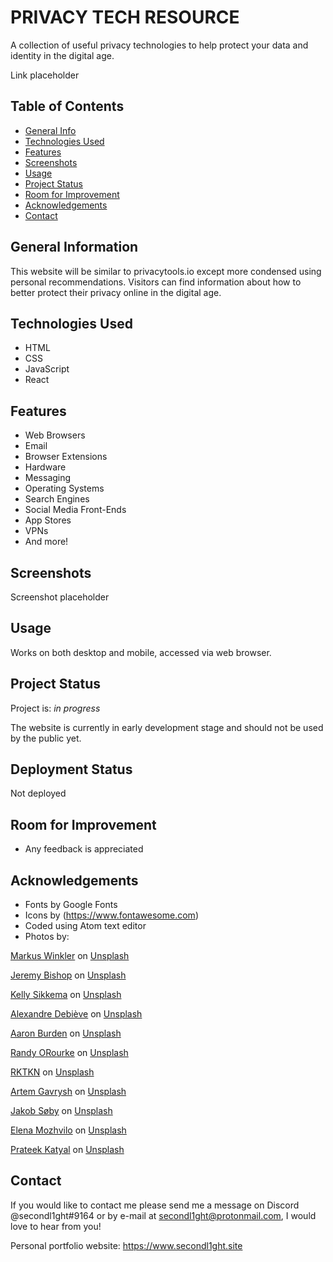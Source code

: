 # PRIVACY TECH RESOURCE

A collection of useful privacy technologies to help protect your data and identity in the digital age.

Link placeholder

## Table of Contents

-   [General Info](#general-information)
-   [Technologies Used](#technologies-used)
-   [Features](#features)
-   [Screenshots](#screenshots)
-   [Usage](#usage)
-   [Project Status](#project-status)
-   [Room for Improvement](#room-for-improvement)
-   [Acknowledgements](#acknowledgements)
-   [Contact](#contact)

## General Information

This website will be similar to privacytools.io except more condensed using personal recommendations. Visitors can find information about how to better protect their privacy online in the digital age.

## Technologies Used

-   HTML
-   CSS
-   JavaScript
-   React

## Features

-   Web Browsers
-   Email
-   Browser Extensions
-   Hardware
-   Messaging
-   Operating Systems
-   Search Engines
-   Social Media Front-Ends
-   App Stores
-   VPNs
-   And more!

## Screenshots

Screenshot placeholder

## Usage

Works on both desktop and mobile, accessed via web browser.

## Project Status

Project is: _in progress_

The website is currently in early development stage and should not be used by the public yet.

## Deployment Status

Not deployed

## Room for Improvement

-   Any feedback is appreciated

## Acknowledgements

-   Fonts by Google Fonts
-   Icons by (<https://www.fontawesome.com>)
-   Coded using Atom text editor
-   Photos by:

<a href="https://unsplash.com/@markuswinkler?utm_source=unsplash&utm_medium=referral&utm_content=creditCopyText">Markus Winkler</a> on <a href="https://unsplash.com/s/photos/email?utm_source=unsplash&utm_medium=referral&utm_content=creditCopyText">Unsplash</a>


<a href="https://unsplash.com/@jeremybishop?utm_source=unsplash&utm_medium=referral&utm_content=creditCopyText">Jeremy Bishop</a> on <a href="https://unsplash.com/s/photos/surf?utm_source=unsplash&utm_medium=referral&utm_content=creditCopyText">Unsplash</a>


<a href="https://unsplash.com/@kellysikkema?utm_source=unsplash&utm_medium=referral&utm_content=creditCopyText">Kelly Sikkema</a> on <a href="https://unsplash.com/s/photos/plug?utm_source=unsplash&utm_medium=referral&utm_content=creditCopyText">Unsplash</a>

<a href="https://unsplash.com/@alexkixa?utm_source=unsplash&utm_medium=referral&utm_content=creditCopyText">Alexandre Debiève</a> on <a href="https://unsplash.com/s/photos/hardware?utm_source=unsplash&utm_medium=referral&utm_content=creditCopyText">Unsplash</a>

<a href="https://unsplash.com/@aaronburden?utm_source=unsplash&utm_medium=referral&utm_content=creditCopyText">Aaron Burden</a> on <a href="https://unsplash.com/s/photos/letter?utm_source=unsplash&utm_medium=referral&utm_content=creditCopyText">Unsplash</a>

<a href="https://unsplash.com/@taylor655ce?utm_source=unsplash&utm_medium=referral&utm_content=creditCopyText">Randy ORourke</a> on <a href="https://unsplash.com/s/photos/clear?utm_source=unsplash&utm_medium=referral&utm_content=creditCopyText">Unsplash</a>

<a href="https://unsplash.com/@rktkn?utm_source=unsplash&utm_medium=referral&utm_content=creditCopyText">RKTKN</a> on <a href="https://unsplash.com/s/photos/search-engine?utm_source=unsplash&utm_medium=referral&utm_content=creditCopyText">Unsplash</a>

<a href="https://unsplash.com/@tmwd?utm_source=unsplash&utm_medium=referral&utm_content=creditCopyText">Artem Gavrysh</a> on <a href="https://unsplash.com/s/photos/store?utm_source=unsplash&utm_medium=referral&utm_content=creditCopyText">Unsplash</a>

<a href="https://unsplash.com/@jakobsoeby?utm_source=unsplash&utm_medium=referral&utm_content=creditCopyText">Jakob Søby</a> on <a href="https://unsplash.com/s/photos/tunnel?utm_source=unsplash&utm_medium=referral&utm_content=creditCopyText">Unsplash</a>

<a href="https://unsplash.com/@miracleday?utm_source=unsplash&utm_medium=referral&utm_content=creditCopyText">Elena Mozhvilo</a> on <a href="https://unsplash.com/s/photos/earth?utm_source=unsplash&utm_medium=referral&utm_content=creditCopyText">Unsplash</a>

<a href="https://unsplash.com/@prateekkatyal?utm_source=unsplash&utm_medium=referral&utm_content=creditCopyText">Prateek Katyal</a> on <a href="https://unsplash.com/s/photos/social-media?utm_source=unsplash&utm_medium=referral&utm_content=creditCopyText">Unsplash</a>


## Contact

If you would like to contact me please send me a message on Discord @secondl1ght#9164 or by e-mail at secondl1ght@protonmail.com, I would love to hear from you!

Personal portfolio website: <https://www.secondl1ght.site>

